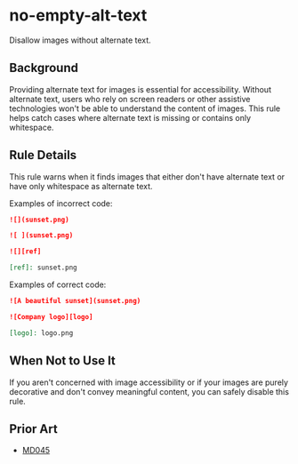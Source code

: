 # no-empty-alt-text

Disallow images without alternate text.

## Background

Providing alternate text for images is essential for accessibility. Without alternate text, users who rely on screen readers or other assistive technologies won't be able to understand the content of images. This rule helps catch cases where alternate text is missing or contains only whitespace.

## Rule Details

This rule warns when it finds images that either don't have alternate text or have only whitespace as alternate text.

Examples of incorrect code:

```markdown
![](sunset.png)

![ ](sunset.png)

![][ref]

[ref]: sunset.png
```

Examples of correct code:

```markdown
![A beautiful sunset](sunset.png)

![Company logo][logo]

[logo]: logo.png
```

## When Not to Use It

If you aren't concerned with image accessibility or if your images are purely decorative and don't convey meaningful content, you can safely disable this rule.

## Prior Art

* [MD045](https://github.com/DavidAnson/markdownlint/blob/main/doc/md045.md)